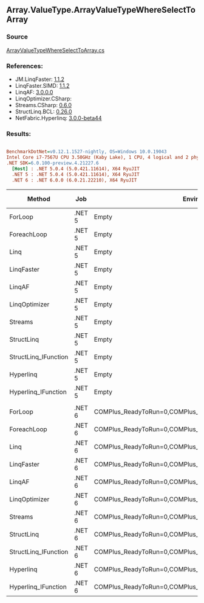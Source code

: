 ﻿## Array.ValueType.ArrayValueTypeWhereSelectToArray

### Source
[ArrayValueTypeWhereSelectToArray.cs](../LinqBenchmarks/Array/ValueType/ArrayValueTypeWhereSelectToArray.cs)

### References:
- JM.LinqFaster: [1.1.2](https://www.nuget.org/packages/JM.LinqFaster/1.1.2)
- LinqFaster.SIMD: [1.1.2](https://www.nuget.org/packages/LinqFaster.SIMD/1.0.3)
- LinqAF: [3.0.0.0](https://www.nuget.org/packages/LinqAF/3.0.0.0)
- LinqOptimizer.CSharp: [](https://www.nuget.org/packages/LinqOptimizer.CSharp/)
- Streams.CSharp: [0.6.0](https://www.nuget.org/packages/Streams.CSharp/0.6.0)
- StructLinq.BCL: [0.26.0](https://www.nuget.org/packages/StructLinq/0.26.0)
- NetFabric.Hyperlinq: [3.0.0-beta44](https://www.nuget.org/packages/NetFabric.Hyperlinq/3.0.0-beta44)

### Results:
``` ini

BenchmarkDotNet=v0.12.1.1527-nightly, OS=Windows 10.0.19043
Intel Core i7-7567U CPU 3.50GHz (Kaby Lake), 1 CPU, 4 logical and 2 physical cores
.NET SDK=6.0.100-preview.4.21227.6
  [Host] : .NET 5.0.4 (5.0.421.11614), X64 RyuJIT
  .NET 5 : .NET 5.0.4 (5.0.421.11614), X64 RyuJIT
  .NET 6 : .NET 6.0.0 (6.0.21.22210), X64 RyuJIT


```
|               Method |    Job |                                                   EnvironmentVariables |  Runtime | Count |      Mean |     Error |    StdDev |    Median | Ratio | RatioSD |   Gen 0 |   Gen 1 | Gen 2 | Allocated |
|--------------------- |------- |----------------------------------------------------------------------- |--------- |------ |----------:|----------:|----------:|----------:|------:|--------:|--------:|--------:|------:|----------:|
|              ForLoop | .NET 5 |                                                                  Empty | .NET 5.0 |   100 |  1.521 μs | 0.0303 μs | 0.0782 μs |  1.492 μs |  1.00 |    0.00 |  5.5237 |       - |     - |     11 KB |
|          ForeachLoop | .NET 5 |                                                                  Empty | .NET 5.0 |   100 |  1.603 μs | 0.0320 μs | 0.0814 μs |  1.571 μs |  1.05 |    0.05 |  5.5237 |       - |     - |     11 KB |
|                 Linq | .NET 5 |                                                                  Empty | .NET 5.0 |   100 |  1.805 μs | 0.0359 μs | 0.0969 μs |  1.751 μs |  1.20 |    0.11 |  3.9291 |       - |     - |      8 KB |
|           LinqFaster | .NET 5 |                                                                  Empty | .NET 5.0 |   100 |  1.331 μs | 0.0205 μs | 0.0182 μs |  1.333 μs |  0.90 |    0.02 |  4.7264 |       - |     - |     10 KB |
|               LinqAF | .NET 5 |                                                                  Empty | .NET 5.0 |   100 |  3.023 μs | 0.0599 μs | 0.0588 μs |  3.014 μs |  2.03 |    0.08 |  5.5084 |       - |     - |     11 KB |
|        LinqOptimizer | .NET 5 |                                                                  Empty | .NET 5.0 |   100 | 60.606 μs | 0.3803 μs | 0.3371 μs | 60.625 μs | 41.10 |    0.89 | 66.5283 | 16.6016 |     - |    154 KB |
|              Streams | .NET 5 |                                                                  Empty | .NET 5.0 |   100 |  7.079 μs | 0.0463 μs | 0.0411 μs |  7.084 μs |  4.80 |    0.12 |  5.7678 |       - |     - |     12 KB |
|           StructLinq | .NET 5 |                                                                  Empty | .NET 5.0 |   100 |  1.550 μs | 0.0294 μs | 0.0339 μs |  1.554 μs |  1.02 |    0.05 |  1.7052 |       - |     - |      3 KB |
| StructLinq_IFunction | .NET 5 |                                                                  Empty | .NET 5.0 |   100 |  1.073 μs | 0.0095 μs | 0.0084 μs |  1.071 μs |  0.73 |    0.02 |  1.6575 |       - |     - |      3 KB |
|            Hyperlinq | .NET 5 |                                                                  Empty | .NET 5.0 |   100 |  1.670 μs | 0.0334 μs | 0.0953 μs |  1.645 μs |  1.10 |    0.08 |  1.6632 |       - |     - |      3 KB |
|  Hyperlinq_IFunction | .NET 5 |                                                                  Empty | .NET 5.0 |   100 |  1.279 μs | 0.0196 μs | 0.0184 μs |  1.283 μs |  0.87 |    0.02 |  1.6632 |       - |     - |      3 KB |
|                      |        |                                                                        |          |       |           |           |           |           |       |         |         |         |       |           |
|              ForLoop | .NET 6 | COMPlus_ReadyToRun=0,COMPlus_TC_QuickJitForLoops=1,COMPlus_TieredPGO=1 | .NET 6.0 |   100 |  1.503 μs | 0.0235 μs | 0.0220 μs |  1.510 μs |  1.00 |    0.00 |  5.5237 |       - |     - |     11 KB |
|          ForeachLoop | .NET 6 | COMPlus_ReadyToRun=0,COMPlus_TC_QuickJitForLoops=1,COMPlus_TieredPGO=1 | .NET 6.0 |   100 |  1.677 μs | 0.0339 μs | 0.1000 μs |  1.618 μs |  1.16 |    0.07 |  5.5237 |       - |     - |     11 KB |
|                 Linq | .NET 6 | COMPlus_ReadyToRun=0,COMPlus_TC_QuickJitForLoops=1,COMPlus_TieredPGO=1 | .NET 6.0 |   100 |  1.789 μs | 0.0358 μs | 0.1015 μs |  1.753 μs |  1.24 |    0.07 |  3.9291 |       - |     - |      8 KB |
|           LinqFaster | .NET 6 | COMPlus_ReadyToRun=0,COMPlus_TC_QuickJitForLoops=1,COMPlus_TieredPGO=1 | .NET 6.0 |   100 |  1.373 μs | 0.0242 μs | 0.0227 μs |  1.376 μs |  0.91 |    0.01 |  4.7264 |       - |     - |     10 KB |
|               LinqAF | .NET 6 | COMPlus_ReadyToRun=0,COMPlus_TC_QuickJitForLoops=1,COMPlus_TieredPGO=1 | .NET 6.0 |   100 |  2.740 μs | 0.0230 μs | 0.0215 μs |  2.743 μs |  1.82 |    0.03 |  5.5084 |       - |     - |     11 KB |
|        LinqOptimizer | .NET 6 | COMPlus_ReadyToRun=0,COMPlus_TC_QuickJitForLoops=1,COMPlus_TieredPGO=1 | .NET 6.0 |   100 | 63.170 μs | 0.8024 μs | 0.7113 μs | 63.038 μs | 42.08 |    0.71 | 74.0356 |  0.0610 |     - |    154 KB |
|              Streams | .NET 6 | COMPlus_ReadyToRun=0,COMPlus_TC_QuickJitForLoops=1,COMPlus_TieredPGO=1 | .NET 6.0 |   100 |  7.106 μs | 0.0241 μs | 0.0201 μs |  7.103 μs |  4.73 |    0.07 |  5.7678 |       - |     - |     12 KB |
|           StructLinq | .NET 6 | COMPlus_ReadyToRun=0,COMPlus_TC_QuickJitForLoops=1,COMPlus_TieredPGO=1 | .NET 6.0 |   100 |  1.399 μs | 0.0081 μs | 0.0072 μs |  1.398 μs |  0.93 |    0.01 |  1.7052 |       - |     - |      3 KB |
| StructLinq_IFunction | .NET 6 | COMPlus_ReadyToRun=0,COMPlus_TC_QuickJitForLoops=1,COMPlus_TieredPGO=1 | .NET 6.0 |   100 |  1.183 μs | 0.0197 μs | 0.0154 μs |  1.179 μs |  0.79 |    0.01 |  1.6575 |       - |     - |      3 KB |
|            Hyperlinq | .NET 6 | COMPlus_ReadyToRun=0,COMPlus_TC_QuickJitForLoops=1,COMPlus_TieredPGO=1 | .NET 6.0 |   100 |  1.893 μs | 0.0247 μs | 0.0231 μs |  1.895 μs |  1.26 |    0.03 |  1.6632 |       - |     - |      3 KB |
|  Hyperlinq_IFunction | .NET 6 | COMPlus_ReadyToRun=0,COMPlus_TC_QuickJitForLoops=1,COMPlus_TieredPGO=1 | .NET 6.0 |   100 |  1.389 μs | 0.0216 μs | 0.0181 μs |  1.392 μs |  0.92 |    0.02 |  1.6632 |       - |     - |      3 KB |
